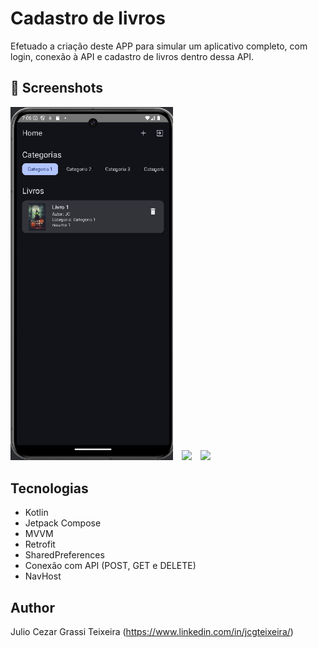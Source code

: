 # Cadastro de livros
Efetuado a criação deste APP para simular um aplicativo completo, com login, conexão à API e cadastro de livros dentro dessa API.


## :camera_flash: Screenshots
<!-- You can add more screenshots here if you like -->
<img src="/Screenshot_1.png" width="260">&emsp;<img src="/results/img2-2.png" width="260">&emsp;<img src="/results/img3-3.png" width="260">


## Tecnologias
* Kotlin
* Jetpack Compose
* MVVM
* Retrofit
* SharedPreferences
* Conexão com API (POST, GET e DELETE)
* NavHost


## Author
Julio Cezar Grassi Teixeira (https://www.linkedin.com/in/jcgteixeira/)
